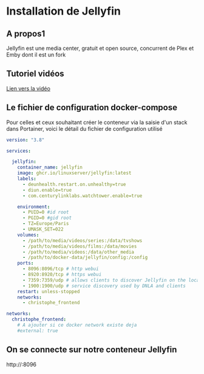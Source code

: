 # Installation de Jellyfin

## A propos1

Jellyfin est une media center, gratuit et open source, concurrent de Plex et Emby dont il est un fork



## Tutoriel vidéos

[Lien vers la vidéo](https://youtu.be/4a_vrxQEHR0)



## Le fichier de configuration docker-compose

Pour celles et ceux souhaitant créer le conteneur via la saisie d'un stack dans Portainer, voici le détail du fichier de configuration utilisé

```yaml
version: "3.8"

services:

  jellyfin:
    container_name: jellyfin
    image: ghcr.io/linuxserver/jellyfin:latest
    labels:
      - deunhealth.restart.on.unhealthy=true
      - diun.enable=true
      - com.centurylinklabs.watchtower.enable=true

    environment:
      - PUID=0 #id root
      - PGID=0 #gid root
      - TZ=Europe/Paris
      - UMASK_SET=022
    volumes:
      - /path/to/media/videos/series:/data/tvshows
      - /path/to/media/videos/films:/data/movies
      - /path/to/media/videos:/data/other_media
      - /path/to/docker-data/jellyfin/config:/config
    ports:
      - 8096:8096/tcp # http webui
      - 8920:8920/tcp # https webui
      - 7359:7359/udp # allows clients to discover Jellyfin on the local network
      - 1900:1900/udp # service discovery used by DNLA and clients
    restart: unless-stopped
    networks:
      - christophe_frontend

networks:
  christophe_frontend:
    # A ajouter si ce docker network existe deja
    #external: true
```



## On se connecte sur notre conteneur Jellyfin

http://<host-IP>:8096

